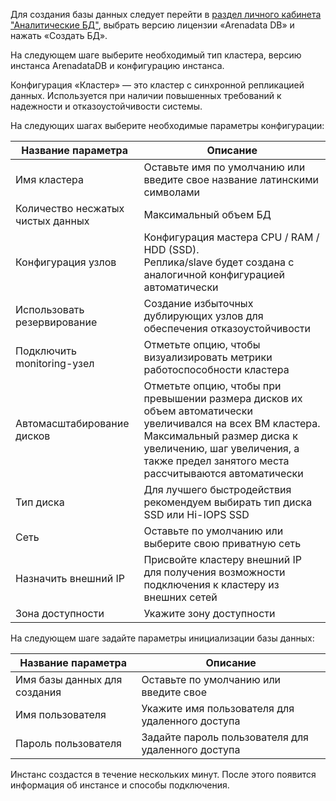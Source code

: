 Для создания базы данных следует перейти в [раздел личного кабинета "Аналитические БД"](https://mcs.mail.ru/app/services/analytic-databases/), выбрать версию лицензии «Arenadata DB» и нажать «Создать БД».

На следующем шаге выберите необходимый тип кластера, версию инстанса ArenadataDB и конфигурацию инстанса.

Конфигурация «Кластер» — это кластер с синхронной репликацией данных. Используется при наличии повышенных требований к надежности и отказоустойчивости системы.

На следующих шагах выберите необходимые параметры конфигурации:

| Название параметра | Описание |
|----------------------------|---------------------------------------------|
| Имя кластера | Оставьте имя по умолчанию или введите свое название латинскими символами|
| Количество несжатых чистых данных | Максимальный объем БД |
| Конфигурация узлов | Конфигурация мастера CPU / RAM / HDD (SSD).<br>Реплика/slave будет создана с аналогичной конфигурацией автоматически |
| Использовать резервирование | Создание избыточных дублирующих узлов для обеспечения отказоустойчивости |
| Подключить monitoring-узел | Отметьте опцию, чтобы визуализировать метрики работоспособности кластера |
| Автомасштабирование дисков | Отметьте опцию, чтобы при превышении размера дисков их объем автоматически увеличивался на всех ВМ кластера. Максимальный размер диска к увеличению, шаг увеличения, а также предел занятого места рассчитываются автоматически |
| Тип диска                  | Для лучшего быстродействия рекомендуем выбирать тип диска SSD или Hi-IOPS SSD |
| Сеть                       | Оставьте по умолчанию или выберите свою приватную сеть |
| Назначить внешний IP | Присвойте кластеру внешний IP для получения возможности подключения к кластеру из внешних сетей |
| Зона доступности           | Укажите зону доступности |

На следующем шаге задайте параметры инициализации базы данных:

| Название параметра | Описание |
|----------------------------|---------------------------------------------|
| Имя базы данных для создания | Оставьте по умолчанию или введите свое |
| Имя пользователя | Укажите имя пользователя для удаленного доступа |
| Пароль пользователя | Задайте пароль пользователя для удаленного доступа |

Инстанс создастся в течение нескольких минут. После этого появится информация об инстансе и способы подключения.
